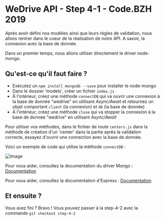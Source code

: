 # WeDrive API - Step 4-1 - Code.BZH 2019

Après avoir défini nos modèles ainsi que leurs règles de validation, nous allons rentrer dans le coeur de la réalisation de notre API. A savoir, la connexion avec la base de donnée.

Dans un premier temps, nous allons utiliser directement le driver node-mongo. 

## Qu'est-ce qu'il faut faire ? 

- Exécutez un ``npm install mongodb --save`` pour installer le node-mongo
- Dans le dossier 'models', créer un fichier ``index.js``
- À l'intérieur, créez une méthode ``connectDB`` qui va ouvrir une connexion à la base de donnée "wedrive" en utilisant *Async/Await* et retournez un objet comportant ``client`` (la connexion) et ``db`` (la base de donnée)
- À l'intérieur, créez une méthode ``close`` qui va stopper la connexion à la base de donnée "wedrive" en utilisant *Async/Await*

Pour utiliser vos méthodes, dans le fichier de route ``centers.js`` dans la méthode de création d'un 'center' dans la partie après la validation correcte, essayez d'ouvrir une connection avec la base de donnée.

Voici un exemple de code qui utilise la méthode ``connectDB`` :

![Image](https://github.com/TonyCois/WeDrive-API-CodeBZH/blob/step-1-3/assets/img/hello3.png)

Pour vous aider, consultez la documentation du driver Mongo : [Documentation](https://mongodb.github.io/node-mongodb-native/)

Pour vous aider, consultez la documentation d'Express : [Documentation](https://expressjs.com/fr/guide/routing.html)


## Et ensuite ? 

Vous avez fini ? Bravo ! Vous pouvez passer à la step-4-2 avec la commande ```git checkout step-4-2```